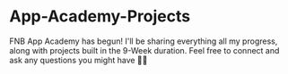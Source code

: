 # App-Academy-Projects
FNB App Academy has begun! I'll be sharing everything all my progress, along with projects built in the 9-Week duration. Feel free to connect and ask any questions you might have 👍🏾
